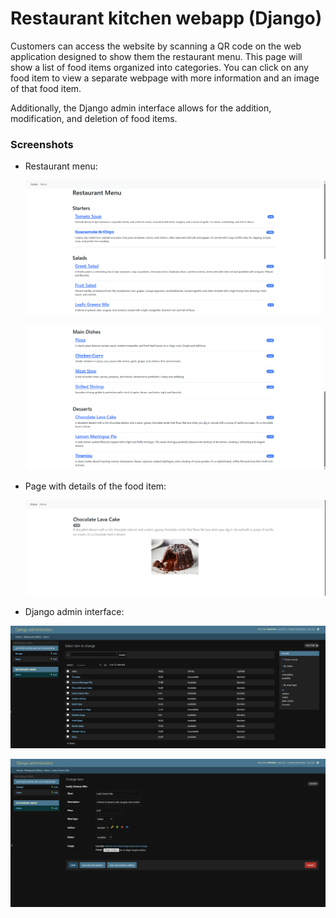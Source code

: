 # Restaurant kitchen webapp (Django)

Customers can access the website by scanning a QR code on the web application designed to show them the restaurant menu. This page will show a list of food items organized into categories. You can click on any food item to view a separate webpage with more information and an image of that food item.

Additionally, the Django admin interface allows for the addition, modification, and deletion of food items.

### Screenshots

* Restaurant menu:

  ![1715975173664](image/README/1715975173664.png)

  ![1715975209412](image/README/1715975209412.png)
* Page with details of the food item:

  ![1715975251352](image/README/1715975251352.png)
* Django admin interface:

![1715975270825](image/README/1715975270825.png)

![1715975296431](image/README/1715975296431.png)
